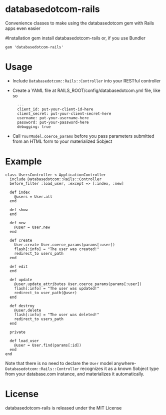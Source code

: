 # databasedotcom-rails

Convenience classes to make using the databasedotcom gem with Rails apps even easier

#Installation
    gem install databasedotcom-rails
or, if you use Bundler

    gem 'databasedotcom-rails'
  
# Usage

* Include `Databasedotcom::Rails::Controller` into your RESTful controller

* Create a YAML file at RAILS_ROOT/config/databasedotcom.yml file, like so 

        ---
        client_id: put-your-client-id-here
        client_secret: put-your-client-secret-here
        username: put-your-username-here
        password: put-your-password-here
        debugging: true
    
* Call `YourModel.coerce_params` before you pass parameters submitted from an HTML form to your materialized Sobject

# Example

    class UsersController < ApplicationController
      include Databasedotcom::Rails::Controller
      before_filter :load_user, :except => [:index, :new]
  
      def index
        @users = User.all
      end
  
      def show
      end
    
      def new
        @user = User.new
      end
  
      def create
        User.create User.coerce_params(params[:user])
        flash[:info] = "The user was created!"
        redirect_to users_path
      end
  
      def edit
      end
  
      def update
        @user.update_attributes User.coerce_params(params[:user])
        flash[:info] = "The user was updated!"
        redirect_to user_path(@user)
      end
  
      def destroy
        @user.delete
        flash[:info] = "The user was deleted!"
        redirect_to users_path
      end
  
      private
  
      def load_user
        @user = User.find(params[:id])
      end
    end

Note that there is no need to declare the `User` model anywhere- `Databasedotcom::Rails::Controller` recognizes it as a known Sobject type from your database.com instance, and materializes it automatically.

# License

databasedotcom-rails is released under the MIT License
